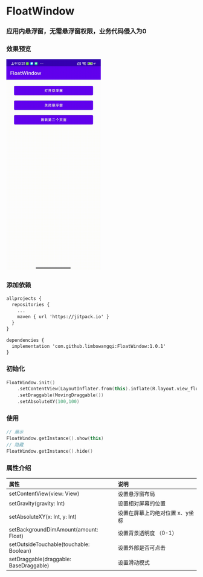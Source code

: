 # FloatWindow

### 应用内悬浮窗，无需悬浮窗权限，业务代码侵入为0

### 效果预览
<img src="floatWindow.gif" width="250px"/>

### 添加依赖
```grovy
allprojects {
  repositories {
    ...
    maven { url 'https://jitpack.io' }
  }
}
```
```grovy
dependencies {
  implementation 'com.github.limbowangqi:FloatWindow:1.0.1'
}
```

### 初始化
```kotlin
FloatWindow.init()
    .setContentView(LayoutInflater.from(this).inflate(R.layout.view_float_window, null))
    .setDraggable(MovingDraggable())
    .setAbsoluteXY(100,100)
```

### 使用
```kotlin
// 展示
FloatWindow.getInstance().show(this)
// 隐藏
FloatWindow.getInstance().hide()
```

### 属性介绍
| 属性                    |说明       |
|:-----------------------|:-------------------------------------------------------|
| setContentView(view: View)  | 设置悬浮窗布局 |
| setGravity(gravity: Int)   | 设置相对屏幕的位置 |
| setAbsoluteXY(x: Int, y: Int) | 设置在屏幕上的绝对位置 x、y坐标 |
| setBackgroundDimAmount(amount: Float) | 设置背景透明度 （0-1）|
| setOutsideTouchable(touchable: Boolean)| 设置外部是否可点击 |
| setDraggable(draggable: BaseDraggable) | 设置滑动模式 |


